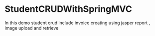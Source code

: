 # StudentCRUDWithSpringMVC
In this demo student crud include invoice creating using jasper report , image upload and retrieve 
